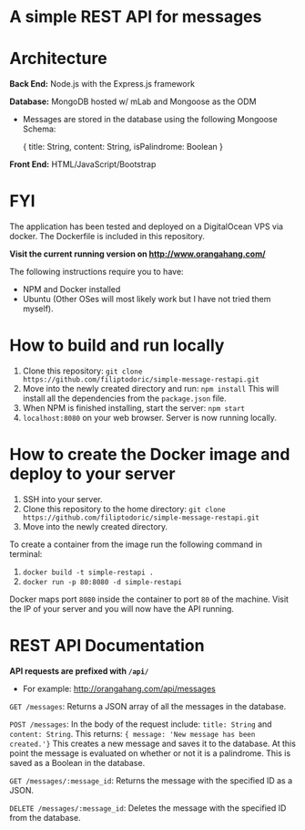# A simple REST API for messages

# Architecture 
**Back End:** Node.js with the Express.js framework

**Database:** MongoDB hosted w/ mLab and Mongoose as the ODM

   - Messages are stored in the database using the following Mongoose Schema:
   
        {
            title: String,
            content: String,
            isPalindrome: Boolean
        }

**Front End:** HTML/JavaScript/Bootstrap

# FYI
The application has been tested and deployed on a DigitalOcean VPS via docker. The Dockerfile is included in this repository. 

**Visit the current running version on http://www.orangahang.com/**

The following instructions require you to have:
 - NPM and Docker installed
 - Ubuntu (Other OSes will most likely work but I have not tried them myself).

# How to build and run locally
1. Clone this repository: `git clone https://github.com/filiptodoric/simple-message-restapi.git`
2. Move into the newly created directory and run: `npm install`
This will install all the dependencies from the `package.json` file.
3. When NPM is finished installing, start the server: `npm start`
4. `localhost:8080` on your web browser. Server is now running locally. 


# How to create the Docker image and deploy to your server
1. SSH into your server. 
2. Clone this repository to the home directory: `git clone https://github.com/filiptodoric/simple-message-restapi.git`
3. Move into the newly created directory. 

To create a container from the image run the following command in terminal:

1. `docker build -t simple-restapi .`
2. `docker run -p 80:8080 -d simple-restapi` 

Docker maps port `8080` inside the container to port `80` of the machine. Visit the IP of your server and you will now have the API running. 

# REST API Documentation

**API requests are prefixed with `/api/`**

- For example: http://orangahang.com/api/messages

`GET /messages`: Returns a JSON array of all the messages in the database. 

`POST /messages`: In the body of the request include: `title: String` and `content: String`. This returns: `{ message: 'New message has been created.'}` This creates a new message and saves it to the database. At this point the message is evaluated on whether or not it is a palindrome. This is saved as a Boolean in the database.

`GET /messages/:message_id`: Returns the message with the specified ID as a JSON. 

`DELETE /messages/:message_id`: Deletes the message with the specified ID from the database.

